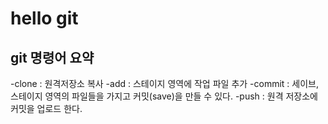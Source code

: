# hello git

## git 명령어 요약

-clone : 원격저장소 복사
-add : 스테이지 영역에 작업 파일 추가 
-commit : 세이브, 스테이지 영역의 파일들을 가지고 커밋(save)을 만들 수 있다.
-push : 원격 저장소에 커밋을 업로드 한다.